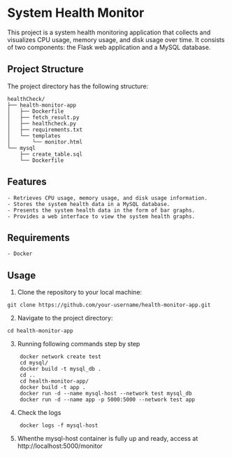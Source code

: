 # System Health Monitor

This project is a system health monitoring application that collects and visualizes CPU usage, memory usage, and disk usage over time. It consists of two components: the Flask web application and a MySQL database.

## Project Structure

The project directory has the following structure:

```
healthCheck/
├── health-monitor-app
│   ├── Dockerfile
│   ├── fetch_result.py
│   ├── healthcheck.py
│   ├── requirements.txt
│   └── templates
│       └── monitor.html
└── mysql
    ├── create_table.sql
    └── Dockerfile

```

## Features
	- Retrieves CPU usage, memory usage, and disk usage information.
	- Stores the system health data in a MySQL database.
	- Presents the system health data in the form of bar graphs.
	- Provides a web interface to view the system health graphs.

##  Requirements
	- Docker

## Usage

1. Clone the repository to your local machine:

```
git clone https://github.com/your-username/health-monitor-app.git
```

2. Navigate to the project directory:

```
cd health-monitor-app
```

3. Running following commands step by step

```
	docker network create test
	cd mysql/
	docker build -t mysql_db .
	cd ..
	cd health-monitor-app/
	docker build -t app .
	docker run -d --name mysql-host --network test mysql_db
	docker run -d --name app -p 5000:5000 --network test app
```
 
4. Check the logs

```
	docker logs -f mysql-host
```

5. Whenthe mysql-host container is fully up and ready, access at http://localhost:5000/monitor

